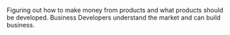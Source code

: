 Figuring out how to make money from products and what products should be developed. Business Developers understand the market and can build business.
